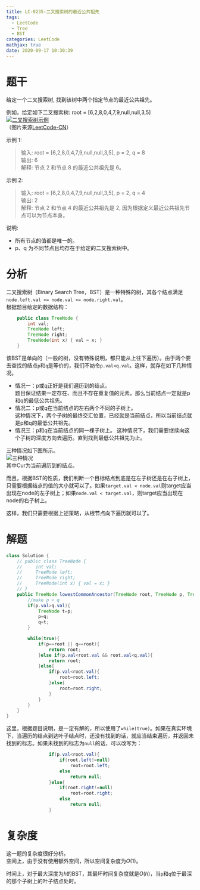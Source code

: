 ```yaml
---
title: LC-0235-二叉搜索树的最近公共祖先
tags:
  - LeetCode
  - Tree
  - BST
categories: LeetCode
mathjax: true
date: 2020-09-17 10:30:39
---
```



# 题干
给定一个二叉搜索树, 找到该树中两个指定节点的最近公共祖先。
<!--more-->
例如，给定如下二叉搜索树:  root = [6,2,8,0,4,7,9,null,null,3,5]  
[![二叉搜索树示例](binarysearchtree_improved.png)](https://leetcode-cn.com/problems/lowest-common-ancestor-of-a-binary-search-tree/)  
（图片来源[LeetCode-CN](https://leetcode-cn.com/problems/lowest-common-ancestor-of-a-binary-search-tree/)） 

示例 1:  
> 输入: root = [6,2,8,0,4,7,9,null,null,3,5], p = 2, q = 8  
> 输出: 6   
> 解释: 节点 2 和节点 8 的最近公共祖先是 6。  

示例 2:  
> 输入: root = [6,2,8,0,4,7,9,null,null,3,5], p = 2, q = 4  
> 输出: 2  
> 解释: 节点 2 和节点 4 的最近公共祖先是 2, 因为根据定义最近公共祖先节点可以为节点本身。  
 
说明:  
* 所有节点的值都是唯一的。
* p、q 为不同节点且均存在于给定的二叉搜索树中。

# 分析
二叉搜索树（Binary Search Tree，BST）是一种特殊的树，其各个结点满足`node.left.val <= node.val <= node.right.val`。   
根据题目给定的数据结构：
```java
    public class TreeNode {
        int val;
        TreeNode left;
        TreeNode right;
        TreeNode(int x) { val = x; }
    }
```
该BST是单向的（一般的树，没有特殊说明，都只能从上往下遍历）。由于两个要去查找的结点`p`和`q`是等价的，我们不妨令`p.val<q.val`。这样，就存在如下几种情况。   


* 情况一：p或q正好是我们遍历到的结点。   
题目保证结果一定存在、而且不存在重复值的元素，那么当前结点一定就是p和q的最低公共祖先。   
* 情况二：p或q在当前结点的左右两个不同的子树上。   
这种情况下，两个子树的最终交汇位置，已经就是当前结点，所以当前结点就是p和q的最低公共祖先。   
* 情况三：p和q在当前结点的同一棵子树上。
这种情况下，我们需要继续向这个子树的深度方向去遍历。直到找到最低公共祖先为止。   

三种情况如下图所示。   
![三种情况](TreeConditions.png)   
其中Cur为当前遍历到的结点。  

而且，根据BST的性质，我们判断一个目标结点到底是在左子树还是在右子树上，只需要根据结点的值的大小就可以了。如果`target.val < node.val`则target应当出现在node的左子树上；如果`node.val < target.val`，则target应当出现在node的右子树上。  

这样，我们只需要根据上述策略，从根节点向下遍历就可以了。

# 解题
```java
class Solution {
    // public class TreeNode {
    //     int val;
    //     TreeNode left;
    //     TreeNode right;
    //     TreeNode(int x) { val = x; }
    // }
    public TreeNode lowestCommonAncestor(TreeNode root, TreeNode p, TreeNode q) {
        //make p < q
        if(p.val>q.val){
            TreeNode t=p;
            p=q;
            q=t;
        }

        while(true){
            if(p==root || q==root){
                return root;
            }else if(p.val<root.val && root.val<q.val){
                return root;
            }else{
                if(p.val<root.val){
                    root=root.left;
                }else{
                    root=root.right;
                }
            }
        }
    }
}
```
这里，根据题目说明，是一定有解的，所以使用了`while(true)`。如果在真实环境下，当遍历的结点到达叶子结点时，还没有找到的话，就应当结束遍历，并返回未找到的标志。如果未找到的标志为`null`的话，可以改写为：
```java
                if(p.val<root.val){
                    if(root.left!=null)
                        root=root.left;
                    else
                        return null;
                }else{
                    if(root.right!=null)
                        root=root.right;
                    else
                        return null;
                }
```

# 复杂度
这一题的复杂度很好分析。   
空间上，由于没有使用额外空间，所以空间复杂度为$O(1)$。   

时间上，对于最大深度为$h$的BST，其最坏时间复杂度就是$O(h)$，当`p`和`q`位于最深的那个子树上的叶子结点处时。